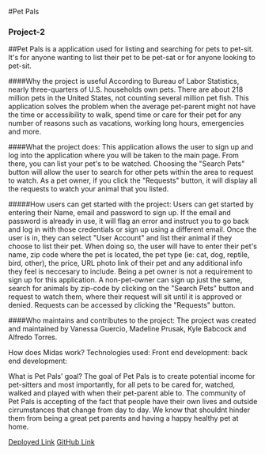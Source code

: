 #Pet Pals

### Project-2



##Pet Pals is a application used for listing and searching for pets to pet-sit. It's for anyone wanting to list their pet to be pet-sat or for anyone looking to pet-sit. 


####Why the project is useful
According to Bureau of Labor Statistics, nearly three-quarters of U.S. households own pets. There are about 218 million pets in the United States, not counting several million pet fish. This application solves the problem when the average pet-parent might not have the time or accessibility to walk, spend time or care for their pet for any number of reasons such as vacations, working long hours, emergencies and more.




####What the project does:
This application allows the user to sign up and log into the application where you will be taken to the main page. From there, you can list your pet's to be watched. Choosing the "Search Pets" button will allow the user to search for other pets within the area to request to watch. 
As a pet owner, if you click the "Requests" button, it will display all the requests to watch your animal that you listed.


#####How users can get started with the project:
Users can get started by entering their Name, email and password to sign up. If the email and password is already in use, it will flag an error and instruct you to go back and log in with those credentials or sign up using a different email.
Once the user is in, they can select "User Account" and list their animal if they choose to list their pet. When doing so, the user will have to enter their pet's name, zip code where the pet is located, the pet type (ie: cat, dog, reptile, bird, other), the price, URL photo link of their pet and any additional info they feel is neccesary to include. 
Being a pet owner is not a requirement to sign up for this application. A non-pet-owner can sign up just the same, search for animals by zip-code by clicking on the "Search Pets" button and request to watch them, where their request will sit until it is approved or denied. Requests can be accessed by clicking the "Requests" button. 


####Who maintains and contributes to the project: 
The project was created and maintained by Vanessa Guercio, Madeline Prusak, Kyle Babcock and Alfredo Torres.


How does Midas work?
Technologies used: Front end development:
back end development:


What is Pet Pals’ goal?
The goal of Pet Pals is to create potential income for pet-sitters and most importantly, for all pets to be cared for, watched, walked and played with when their pet-parent  able to. The community of Pet Pals is accepting of the fact that people have their own lives and outside cirrumstances that change from day to day. We know that shouldnt hinder them from being a great pet parents and having a happy healthy pet at home. 



[Deployed Link]()
[GitHub Link]()